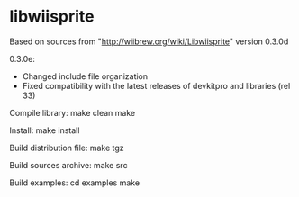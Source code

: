 # libwiisprite

Based on sources from "http://wiibrew.org/wiki/Libwiisprite" version 0.3.0d

0.3.0e:
- Changed include file organization
- Fixed compatibility with the latest releases of devkitpro and libraries (rel 33)

Compile library:
make clean
make 

Install:
make install

Build distribution file:
make tgz

Build sources archive:
make src

Build examples:
cd examples
make
